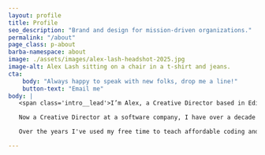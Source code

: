 ```yaml
---
layout: profile
title: Profile
seo_description: "Brand and design for mission-driven organizations."
permalink: "/about"
page_class: p-about
barba-namespace: about
image: ./assets/images/alex-lash-headshot-2025.jpg
image-alt: Alex Lash sitting on a chair in a t-shirt and jeans.
cta: 
    body: "Always happy to speak with new folks, drop me a line!"
    button-text: "Email me"
body: |
   <span class='intro__lead'>I’m Alex, a Creative Director based in Edinburgh.</span> My happy place is where design meets logistics. I'm the kind of designer who color-codes project timelines and gets a genuine rush from nailing a launch. I'm also passionate about design that _does_ good as much as it _looks_ good.

   Now a Creative Director at a software company, I have over a decade of experience working at the intersection of design and technology across diverse business sectors. Growing with and supporting my team has been one of the most fulfilling aspects of my career, while community work keeps me grounded. 

   Over the years I've used my free time to teach affordable coding and design classes, foster cats, and support local nonprofits.

---
```


